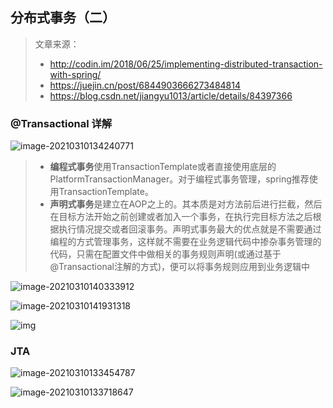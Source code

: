 

## 分布式事务（二）

> 文章来源：
>
> * http://codin.im/2018/06/25/implementing-distributed-transaction-with-spring/
> * https://juejin.cn/post/6844903666273484814
> * https://blog.csdn.net/jiangyu1013/article/details/84397366



### @Transactional 详解

![image-20210310134240771](https://github.com/wuwenyishi/pages/raw/gh-pages/image/others/image-20210310134240771.png)

> - **编程式事务**使用TransactionTemplate或者直接使用底层的PlatformTransactionManager。对于编程式事务管理，spring推荐使用TransactionTemplate。
> - **声明式事务**是建立在AOP之上的。其本质是对方法前后进行拦截，然后在目标方法开始之前创建或者加入一个事务，在执行完目标方法之后根据执行情况提交或者回滚事务。声明式事务最大的优点就是不需要通过编程的方式管理事务，这样就不需要在业务逻辑代码中掺杂事务管理的代码，只需在配置文件中做相关的事务规则声明(或通过基于@Transactional注解的方式)，便可以将事务规则应用到业务逻辑中



![image-20210310140333912](https://github.com/wuwenyishi/pages/raw/gh-pages/image/others/image-20210310140333912.png)

![image-20210310141931318](https://github.com/wuwenyishi/pages/raw/gh-pages/image/others/image-20210310141931318.png)

![img](https://github.com/wuwenyishi/pages/raw/gh-pages/image/others/20181123164638554.png)



### JTA

![image-20210310133454787](https://github.com/wuwenyishi/pages/raw/gh-pages/image/others/image-20210310133454787.png)

![image-20210310133718647](https://github.com/wuwenyishi/pages/raw/gh-pages/image/others/image-20210310133718647.png)